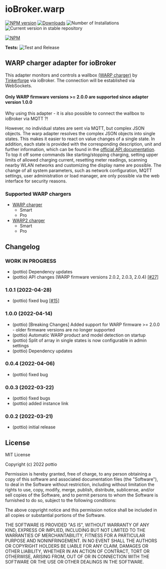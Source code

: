 # ioBroker.warp

[![NPM version](https://img.shields.io/npm/v/iobroker.warp.svg)](https://www.npmjs.com/package/iobroker.warp)
[![Downloads](https://img.shields.io/npm/dm/iobroker.warp.svg)](https://www.npmjs.com/package/iobroker.warp)
![Number of Installations](https://iobroker.live/badges/warp-installed.svg)
![Current version in stable repository](https://iobroker.live/badges/warp-stable.svg)

[![NPM](https://nodei.co/npm/iobroker.warp.png?downloads=true)](https://nodei.co/npm/iobroker.warp/)

**Tests:** ![Test and Release](https://github.com/pottio/ioBroker.warp/workflows/Test%20and%20Release/badge.svg)

## WARP charger adapter for ioBroker

This adapter monitors and controls a wallbox [(WARP charger)](https://www.warp-charger.com/) by [Tinkerforge](https://www.tinkerforge.com/de/) via ioBroker. The connection will be established via WebSockets.

#### Only WARP firmware versions >= 2.0.0 are supported since adapter version 1.0.0

Why using this adapter - it is also possible to connect the wallbox to ioBroker via MQTT ?! 

However, no individual states are sent via MQTT, but complex JSON objects. The warp adapter resolves the complex JSON objects into single states. This makes it easier to react on value changes of a single state. In addition, each state is provided with the corresponding description, unit and further information, which can be found in the [official API documentation](https://www.warp-charger.com/api.html). To top it off some commands like starting/stopping charging, setting upper limits of allowed charging current, resetting meter readings, scanning nearby WLAN networks and customizing the display name are possible. The change of all system parameters, such as network configuration, MQTT settings, user administration or load manager, are only possible via the web interface for security reasons.

### Supported WARP chargers

- [WARP charger](https://www.warp-charger.com/index_warp1.html)
  - Smart
  - Pro
- [WARP2 charger](https://www.warp-charger.com/index.html)
  - Smart
  - Pro

## Changelog
<!--
	Placeholder for the next version (at the beginning of the line):
	### **WORK IN PROGRESS**
-->
### **WORK IN PROGRESS**
* (pottio) Dependency updates
* (pottio) API changes (WARP firmware versions 2.0.2, 2.0.3, 2.0.4) [[#27]](https://github.com/pottio/ioBroker.warp/issues/27)

### 1.0.1 (2022-04-28)
* (pottio) fixed bug [[#15]](https://github.com/pottio/ioBroker.warp/issues/15)

### 1.0.0 (2022-04-14)
* (pottio) [Breaking Changes] Added support for WARP firmware >= 2.0.0 - older firmware versions are no longer supported
* (pottio) Automatic WARP product and model detection on startup
* (pottio) Split of array in single states is now configurable in admin settings
* (pottio) Dependency updates

### 0.0.4 (2022-04-06)
* (pottio) fixed bug
### 0.0.3 (2022-03-22)
* (pottio) fixed bugs
* (pottio) added instance link
### 0.0.2 (2022-03-21)
* (pottio) initial release

## License
MIT License

Copyright (c) 2022 pottio

Permission is hereby granted, free of charge, to any person obtaining a copy
of this software and associated documentation files (the "Software"), to deal
in the Software without restriction, including without limitation the rights
to use, copy, modify, merge, publish, distribute, sublicense, and/or sell
copies of the Software, and to permit persons to whom the Software is
furnished to do so, subject to the following conditions:

The above copyright notice and this permission notice shall be included in all
copies or substantial portions of the Software.

THE SOFTWARE IS PROVIDED "AS IS", WITHOUT WARRANTY OF ANY KIND, EXPRESS OR
IMPLIED, INCLUDING BUT NOT LIMITED TO THE WARRANTIES OF MERCHANTABILITY,
FITNESS FOR A PARTICULAR PURPOSE AND NONINFRINGEMENT. IN NO EVENT SHALL THE
AUTHORS OR COPYRIGHT HOLDERS BE LIABLE FOR ANY CLAIM, DAMAGES OR OTHER
LIABILITY, WHETHER IN AN ACTION OF CONTRACT, TORT OR OTHERWISE, ARISING FROM,
OUT OF OR IN CONNECTION WITH THE SOFTWARE OR THE USE OR OTHER DEALINGS IN THE
SOFTWARE.
